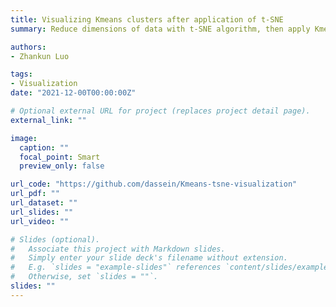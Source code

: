 ```yaml
---
title: Visualizing Kmeans clusters after application of t-SNE
summary: Reduce dimensions of data with t-SNE algorithm, then apply Kmeans for clustering, and visualize the data with OpenGL and Qt.

authors:
- Zhankun Luo

tags:
- Visualization
date: "2021-12-00T00:00:00Z"

# Optional external URL for project (replaces project detail page).
external_link: ""

image:
  caption: ""
  focal_point: Smart
  preview_only: false

url_code: "https://github.com/dassein/Kmeans-tsne-visualization"
url_pdf: ""
url_dataset: ""
url_slides: ""
url_video: ""

# Slides (optional).
#   Associate this project with Markdown slides.
#   Simply enter your slide deck's filename without extension.
#   E.g. `slides = "example-slides"` references `content/slides/example-slides.md`.
#   Otherwise, set `slides = ""`.
slides: ""
---
```

